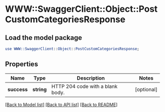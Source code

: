# WWW::SwaggerClient::Object::PostCustomCategoriesResponse

## Load the model package
```perl
use WWW::SwaggerClient::Object::PostCustomCategoriesResponse;
```

## Properties
Name | Type | Description | Notes
------------ | ------------- | ------------- | -------------
**success** | **string** | HTTP 204 code with a blank body. | [optional] 

[[Back to Model list]](../README.md#documentation-for-models) [[Back to API list]](../README.md#documentation-for-api-endpoints) [[Back to README]](../README.md)


